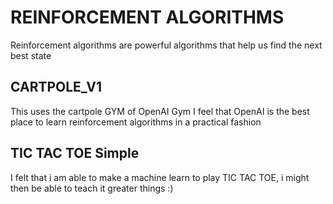 # REINFORCEMENT ALGORITHMS
Reinforcement algorithms are powerful algorithms that help us find the next best state

## CARTPOLE_V1
This uses the cartpole GYM of OpenAI Gym
I feel that OpenAI is the best place to learn reinforcement algorithms in a practical fashion

## TIC TAC TOE Simple
I felt that i am able to make a machine learn to play TIC TAC TOE, i might then be able to teach it greater things :)

